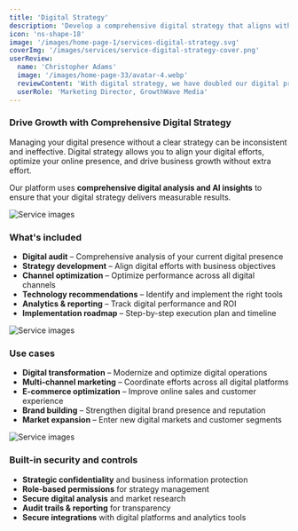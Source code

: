 ```yaml
---
title: 'Digital Strategy'
description: 'Develop a comprehensive digital strategy that aligns with your business goals and drives growth across all digital channels.'
icon: 'ns-shape-18'
image: '/images/home-page-1/services-digital-strategy.svg'
coverImg: '/images/services/service-digital-strategy-cover.png'
userReview:
  name: 'Christopher Adams'
  image: '/images/home-page-33/avatar-4.webp'
  reviewContent: 'With digital strategy, we have doubled our digital presence while cutting planning time in half. It has become a vital part of our growth strategy.'
  userRole: 'Marketing Director, GrowthWave Media'
---
```


### Drive Growth with Comprehensive Digital Strategy

Managing your digital presence without a clear strategy can be inconsistent and ineffective. Digital strategy allows you to align your digital efforts, optimize your online presence, and drive business growth without extra effort.

Our platform uses **comprehensive digital analysis and AI insights** to ensure that your digital strategy delivers measurable results.

![Service images](/images/services/service-details-1.png)

### What's included

- **Digital audit** – Comprehensive analysis of your current digital presence
- **Strategy development** – Align digital efforts with business objectives
- **Channel optimization** – Optimize performance across all digital channels
- **Technology recommendations** – Identify and implement the right tools
- **Analytics & reporting** – Track digital performance and ROI
- **Implementation roadmap** – Step-by-step execution plan and timeline

![Service images](/images/services/service-details-2.png)

### Use cases

- **Digital transformation** – Modernize and optimize digital operations
- **Multi-channel marketing** – Coordinate efforts across all digital platforms
- **E-commerce optimization** – Improve online sales and customer experience
- **Brand building** – Strengthen digital brand presence and reputation
- **Market expansion** – Enter new digital markets and customer segments

![Service images](/images/services/service-details-3.jpg)

### Built-in security and controls

- **Strategic confidentiality** and business information protection
- **Role-based permissions** for strategy management
- **Secure digital analysis** and market research
- **Audit trails & reporting** for transparency
- **Secure integrations** with digital platforms and analytics tools
